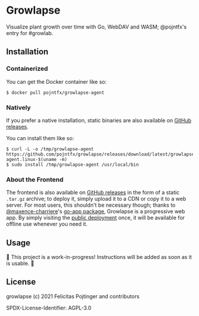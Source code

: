 # Growlapse

Visualize plant growth over time with Go, WebDAV and WASM; @pojntfx's entry for #growlab.

## Installation

### Containerized

You can get the Docker container like so:

```shell
$ docker pull pojntfx/growlapse-agent
```

### Natively

If you prefer a native installation, static binaries are also available on [GitHub releases](https://github.com/pojntfx/growlapse/releases).

You can install them like so:

```shell
$ curl -L -o /tmp/growlapse-agent https://github.com/pojntfx/growlapse/releases/download/latest/growlapse-agent.linux-$(uname -m)
$ sudo install /tmp/growlapse-agent /usr/local/bin
```

### About the Frontend

The frontend is also available on [GitHub releases](https://github.com/pojntfx/growlapse/releases) in the form of a static `.tar.gz` archive; to deploy it, simply upload it to a CDN or copy it to a web server. For most users, this shouldn't be necessary though; thanks to [@maxence-charriere](https://github.com/maxence-charriere)'s [go-app package](https://go-app.dev/), Growlapse is a progressive web app. By simply visiting the [public deployment](https://pojntfx.github.io/growlapse/) once, it will be available for offline use whenever you need it.

## Usage

🚧 This project is a work-in-progress! Instructions will be added as soon as it is usable. 🚧

## License

growlapse (c) 2021 Felicitas Pojtinger and contributors

SPDX-License-Identifier: AGPL-3.0
